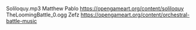 Soliloquy.mp3                   Matthew Pablo           https://opengameart.org/content/soliloquy
TheLoomingBattle_0.ogg          Zefz                    https://opengameart.org/content/orchestral-battle-music